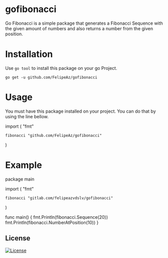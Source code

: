# gofibonacci
Go Fibonacci is a simple package that generates a Fibonacci Sequence with the given amount of numbers and also returns a number from the given position.

# Installation
Use `go tool` to install this package on your go Project.

`go get -u github.com/FelipeAz/gofibonacci`

# Usage
You must have this package installed on your project. You can do that by using the line bellow.

import (
	"fmt"

	fibonacci "github.com/FelipeAz/gofibonacci"
)

# Example

package main

import (
	"fmt"

	fibonacci "gitlab.com/felipeazvdslv/gofibonacci"
)

func main() {
	fmt.Println(fibonacci.Sequence(20))
	fmt.Println(fibonacci.NumberAtPosition(10))
}

## License
[![License](https://img.shields.io/badge/License-MIT-yellow.svg?style=flat)](LICENSE)
